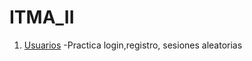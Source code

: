 # ITMA_II

1. [Usuarios](https://github.com/armandobn/Sistemas-Web/tree/main/usuarios)
-Practica login,registro, sesiones aleatorias
